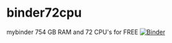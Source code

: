 # binder72cpu
mybinder 754 GB RAM and 72 CPU's for FREE
[![Binder](https://mybinder.org/badge_logo.svg)](https://mybinder.org/v2/git/https%3A%2F%2Fgithub.com%2FBulume%2Fbinder72cpu.git/main)

